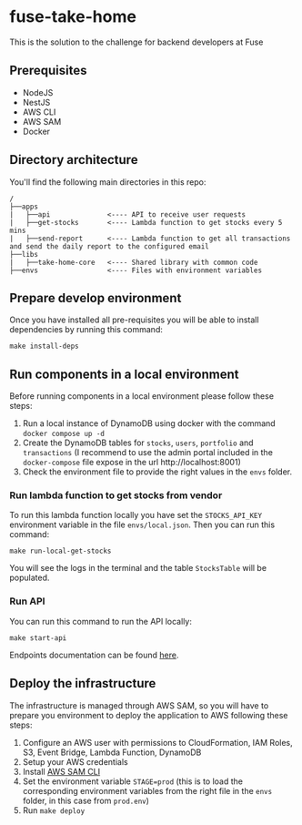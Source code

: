 # fuse-take-home
This is the solution to the challenge for backend developers at Fuse

## Prerequisites

- NodeJS
- NestJS
- AWS CLI
- AWS SAM
- Docker

## Directory architecture

You'll find the following main directories in this repo:

```
/
├──apps
|   ├──api              <---- API to receive user requests
|   ├──get-stocks       <---- Lambda function to get stocks every 5 mins
|   ├──send-report      <---- Lambda function to get all transactions and send the daily report to the configured email
├──libs
|   ├──take-home-core   <---- Shared library with common code
├──envs                 <---- Files with environment variables
```

## Prepare develop environment

Once you have installed all pre-requisites you will be able to install dependencies by running this command:

```
make install-deps
```

## Run components in a local environment

Before running components in a local environment please follow these steps:

1. Run a local instance of DynamoDB using docker with the command `docker compose up -d`
2. Create the DynamoDB tables for `stocks`, `users`, `portfolio` and `transactions` (I recommend to use the admin portal included in the `docker-compose` file expose in the url http://localhost:8001)
3. Check the environment file to provide the right values in the `envs` folder.

### Run lambda function to get stocks from vendor
To run this lambda function locally you have set the `STOCKS_API_KEY` environment variable in the file `envs/local.json`. Then you can run this command:

```
make run-local-get-stocks
```

You will see the logs in the terminal and the table `StocksTable` will be populated.

### Run API

You can run this command to run the API locally:

```
make start-api
```

Endpoints documentation can be found [here](./apps/api/swagger.yaml).



## Deploy the infrastructure

The infrastructure is managed through AWS SAM, so you will have to prepare you environment to deploy the application to AWS following these steps:

1. Configure an AWS user with permissions to CloudFormation, IAM Roles, S3, Event Bridge, Lambda Function, DynamoDB
2. Setup your AWS credentials
3. Install [AWS SAM CLI](https://docs.aws.amazon.com/serverless-application-model/latest/developerguide/install-sam-cli.html)
4. Set the environment variable `STAGE=prod` (this is to load the corresponding environment variables from the right file in the `envs` folder, in this case from `prod.env`)
5. Run `make deploy`